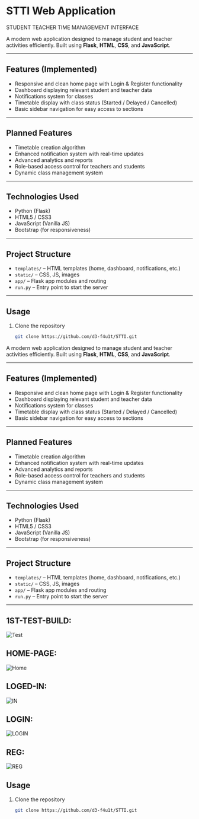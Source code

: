 # STTI Web Application
STUDENT TEACHER TIME MANAGEMENT INTERFACE

A modern web application designed to manage student and teacher activities efficiently. Built using **Flask**, **HTML**, **CSS**, and **JavaScript**.

---

## Features (Implemented)
- Responsive and clean home page with Login & Register functionality
- Dashboard displaying relevant student and teacher data
- Notifications system for classes
- Timetable display with class status (Started / Delayed / Cancelled)
- Basic sidebar navigation for easy access to sections

---

## Planned Features
- Timetable creation algorithm
- Enhanced notification system with real-time updates
- Advanced analytics and reports
- Role-based access control for teachers and students
- Dynamic class management system

---

## Technologies Used
- Python (Flask)
- HTML5 / CSS3
- JavaScript (Vanilla JS)
- Bootstrap (for responsiveness)

---

## Project Structure
- `templates/` – HTML templates (home, dashboard, notifications, etc.)
- `static/` – CSS, JS, images
- `app/` – Flask app modules and routing
- `run.py` – Entry point to start the server

---

## Usage
1. Clone the repository  
   ```bash
   git clone https://github.com/d3-f4u1t/STTI.git


A modern web application designed to manage student and teacher activities efficiently. Built using **Flask**, **HTML**, **CSS**, and **JavaScript**.

---

## Features (Implemented)
- Responsive and clean home page with Login & Register functionality
- Dashboard displaying relevant student and teacher data
- Notifications system for classes
- Timetable display with class status (Started / Delayed / Cancelled)
- Basic sidebar navigation for easy access to sections

---

## Planned Features
- Timetable creation algorithm
- Enhanced notification system with real-time updates
- Advanced analytics and reports
- Role-based access control for teachers and students
- Dynamic class management system

---

## Technologies Used
- Python (Flask)
- HTML5 / CSS3
- JavaScript (Vanilla JS)
- Bootstrap (for responsiveness)

---

## Project Structure
- `templates/` – HTML templates (home, dashboard, notifications, etc.)
- `static/` – CSS, JS, images
- `app/` – Flask app modules and routing
- `run.py` – Entry point to start the server

---


## 1ST-TEST-BUILD:
![Test](assets/1st-test.png)

## HOME-PAGE:
![Home](assets/home.png)

## LOGED-IN:
![IN](assets/loged-in.png)

## LOGIN:
![LOGIN](assets/login.png)

## REG:
![REG](assets/reg.png)

## Usage
1. Clone the repository  
   ```bash
   git clone https://github.com/d3-f4u1t/STTI.git
